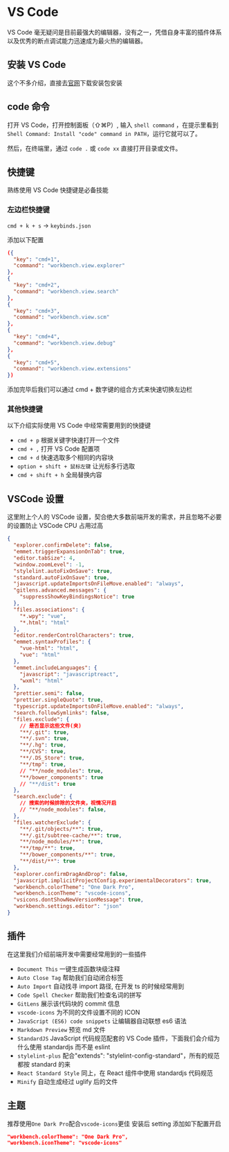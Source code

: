 # VS Code

VS Code 毫无疑问是目前最强大的编辑器，没有之一，凭借自身丰富的插件体系以及优秀的断点调试能力迅速成为最火热的编辑器。

## 安装 VS Code

这个不多介绍，直接去[官网](https://code.visualstudio.com/)下载安装包安装

## code 命令

打开 VS Code，打开控制面板（⇧⌘P）, 输入 `shell command` ，在提示里看到 `Shell Command: Install "code" command in PATH`，运行它就可以了。

然后，在终端里，通过 `code .` 或 `code xx` 直接打开目录或文件。

## 快捷键

熟练使用 VS Code 快捷键是必备技能

### 左边栏快捷键

`cmd + k + s` -> `keybinds.json`

添加以下配置

```json
({
  "key": "cmd+1",
  "command": "workbench.view.explorer"
},
{
  "key": "cmd+2",
  "command": "workbench.view.search"
},
{
  "key": "cmd+3",
  "command": "workbench.view.scm"
},
{
  "key": "cmd+4",
  "command": "workbench.view.debug"
},
{
  "key": "cmd+5",
  "command": "workbench.view.extensions"
})
```

添加完毕后我们可以通过 cmd + 数字键的组合方式来快速切换左边栏

### 其他快捷键

以下介绍实际使用 VS Code 中经常需要用到的快捷键

- `cmd + p` 根据关键字快速打开一个文件
- `cmd + ,` 打开 VS Code 配置项
- `cmd + d` 快速选取多个相同的内容块
- `option + shift + 鼠标左键` 让光标多行选取
- `cmd + shift + h` 全局替换内容

## VSCode 设置

这里附上个人的 VSCode 设置，契合绝大多数前端开发的需求，并且忽略不必要的设置防止 VSCode CPU 占用过高

```json
{
  "explorer.confirmDelete": false,
  "emmet.triggerExpansionOnTab": true,
  "editor.tabSize": 4,
  "window.zoomLevel": -1,
  "stylelint.autoFixOnSave": true,
  "standard.autoFixOnSave": true,
  "javascript.updateImportsOnFileMove.enabled": "always",
  "gitlens.advanced.messages": {
    "suppressShowKeyBindingsNotice": true
  },
  "files.associations": {
    "*.wpy": "vue",
    "*.html": "html"
  },
  "editor.renderControlCharacters": true,
  "emmet.syntaxProfiles": {
    "vue-html": "html",
    "vue": "html"
  },
  "emmet.includeLanguages": {
    "javascript": "javascriptreact",
    "wxml": "html"
  },
  "prettier.semi": false,
  "prettier.singleQuote": true,
  "typescript.updateImportsOnFileMove.enabled": "always",
  "search.followSymlinks": false,
  "files.exclude": {
    // 是否显示这些文件(夹)
    "**/.git": true,
    "**/.svn": true,
    "**/.hg": true,
    "**/CVS": true,
    "**/.DS_Store": true,
    "**/tmp": true,
    // "**/node_modules": true,
    "**/bower_components": true
    // "**/dist": true
  },
  "search.exclude": {
    // 搜索的时候排除的文件夹，视情况开启
    // "**/node_modules": false,
  },
  "files.watcherExclude": {
    "**/.git/objects/**": true,
    "**/.git/subtree-cache/**": true,
    "**/node_modules/**": true,
    "**/tmp/**": true,
    "**/bower_components/**": true,
    "**/dist/**": true
  },
  "explorer.confirmDragAndDrop": false,
  "javascript.implicitProjectConfig.experimentalDecorators": true,
  "workbench.colorTheme": "One Dark Pro",
  "workbench.iconTheme": "vscode-icons",
  "vsicons.dontShowNewVersionMessage": true,
  "workbench.settings.editor": "json"
}
```

## 插件

在这里我们介绍前端开发中需要经常用到的一些插件

- `Document This` 一键生成函数块级注释
- `Auto Close Tag` 帮助我们自动闭合标签
- `Auto Import` 自动找寻 import 路径, 在开发 ts 的时候经常用到
- `Code Spell Checker` 帮助我们检查名词的拼写
- `GitLens` 展示该代码块的 commit 信息
- `vscode-icons` 为不同的文件设置不同的 ICON
- `JavaScript (ES6) code snippets` 让编辑器自动联想 es6 语法
- `Markdown Preview` 预览 md 文件
- `StandardJS` JavaScript 代码规范配套的 VS Code 插件，下面我们会介绍为什么使用 standardjs 而不是 eslint
- `stylelint-plus` 配合"extends": "stylelint-config-standard"，所有的规范都按 standard 的来
- `React Standard Style` 同上，在 React 组件中使用 standardjs 代码规范
- `Minify` 自动生成经过 uglify 后的文件

## 主题

推荐使用`One Dark Pro`配合`vscode-icons`更佳
安装后 setting 添加如下配置开启

```json
"workbench.colorTheme": "One Dark Pro",
"workbench.iconTheme": "vscode-icons"
```
